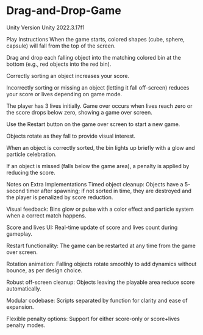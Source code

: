 # Drag-and-Drop-Game
Unity Version
Unity 2022.3.17f1

Play Instructions
When the game starts, colored shapes (cube, sphere, capsule) will fall from the top of the screen.

Drag and drop each falling object into the matching colored bin at the bottom (e.g., red objects into the red bin).

Correctly sorting an object increases your score.

Incorrectly sorting or missing an object (letting it fall off-screen) reduces your score or lives depending on game mode.

The player has 3 lives initially. Game over occurs when lives reach zero or the score drops below zero, showing a game over screen.

Use the Restart button on the game over screen to start a new game.

Objects rotate as they fall to provide visual interest.

When an object is correctly sorted, the bin lights up briefly with a glow and particle celebration.

If an object is missed (falls below the game area), a penalty is applied by reducing the score.

Notes on Extra Implementations
Timed object cleanup: Objects have a 5-second timer after spawning; if not sorted in time, they are destroyed and the player is penalized by score reduction.

Visual feedback: Bins glow or pulse with a color effect and particle system when a correct match happens.

Score and lives UI: Real-time update of score and lives count during gameplay.

Restart functionality: The game can be restarted at any time from the game over screen.

Rotation animation: Falling objects rotate smoothly to add dynamics without bounce, as per design choice.

Robust off-screen cleanup: Objects leaving the playable area reduce score automatically.

Modular codebase: Scripts separated by function for clarity and ease of expansion.

Flexible penalty options: Support for either score-only or score+lives penalty modes.
